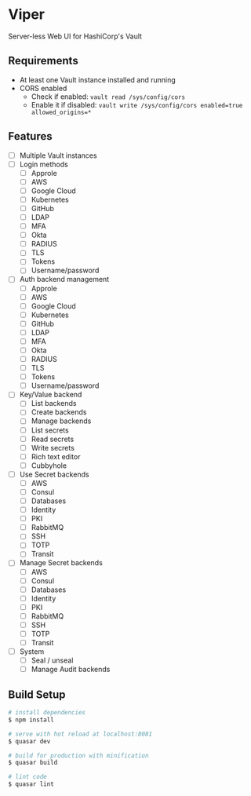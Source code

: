 # Viper
Server-less Web UI for HashiCorp's Vault

## Requirements
* At least one Vault instance installed and running
* CORS enabled
	* Check if enabled: `vault read /sys/config/cors`
	* Enable it if disabled: `vault write /sys/config/cors enabled=true allowed_origins=*`

## Features
* [ ] Multiple Vault instances
* [ ] Login methods
	* [ ] Approle
	* [ ] AWS
	* [ ] Google Cloud
	* [ ] Kubernetes
	* [ ] GitHub
	* [ ] LDAP
	* [ ] MFA
	* [ ] Okta
	* [ ] RADIUS
	* [ ] TLS
	* [ ] Tokens
	* [ ] Username/password
* [ ] Auth backend management
	* [ ] Approle
	* [ ] AWS
	* [ ] Google Cloud
	* [ ] Kubernetes
	* [ ] GitHub
	* [ ] LDAP
	* [ ] MFA
	* [ ] Okta
	* [ ] RADIUS
	* [ ] TLS
	* [ ] Tokens
	* [ ] Username/password
* [ ] Key/Value backend
	* [ ] List backends
	* [ ] Create backends
	* [ ] Manage backends
	* [ ] List secrets
	* [ ] Read secrets
	* [ ] Write secrets
	* [ ] Rich text editor
	* [ ] Cubbyhole
* [ ] Use Secret backends
	* [ ] AWS
	* [ ] Consul
	* [ ] Databases
	* [ ] Identity
	* [ ] PKI
	* [ ] RabbitMQ
	* [ ] SSH
	* [ ] TOTP
	* [ ] Transit
* [ ] Manage Secret backends
	* [ ] AWS
	* [ ] Consul
	* [ ] Databases
	* [ ] Identity
	* [ ] PKI
	* [ ] RabbitMQ
	* [ ] SSH
	* [ ] TOTP
	* [ ] Transit
* [ ] System
	* [ ] Seal / unseal
	* [ ] Manage Audit backends

## Build Setup

``` bash
# install dependencies
$ npm install

# serve with hot reload at localhost:8081
$ quasar dev

# build for production with minification
$ quasar build

# lint code
$ quasar lint
```
